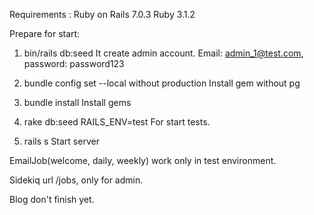 Requirements :
Ruby on Rails 7.0.3
Ruby 3.1.2

Prepare for start:

1) bin/rails db:seed
It create admin account. Email: admin_1@test.com, password: password123

2) bundle config set --local without production 
Install gem without pg

3) bundle install
Install gems

4) rake db:seed RAILS_ENV=test
For start tests.

5) rails s
Start server


EmailJob(welcome, daily, weekly) work only in test environment.

Sidekiq url /jobs, only for admin. 

Blog don't finish yet.
